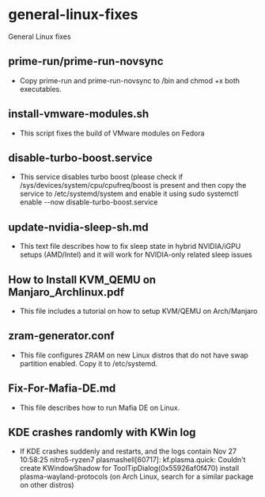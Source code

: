 # general-linux-fixes
General Linux fixes

## prime-run/prime-run-novsync
* Copy prime-run and prime-run-novsync to /bin and chmod +x both executables.

## install-vmware-modules.sh
* This script fixes the build of VMware modules on Fedora

## disable-turbo-boost.service
* This service disables turbo boost (please check if /sys/devices/system/cpu/cpufreq/boost is present and then copy the service to /etc/systemd/system and enable it using sudo systemctl enable --now disable-turbo-boost.service

## update-nvidia-sleep-sh.md
* This text file describes how to fix sleep state in hybrid NVIDIA/iGPU setups (AMD/Intel) and it will work for NVIDIA-only related sleep issues

## How to Install KVM_QEMU on Manjaro_Archlinux.pdf
* This file includes a tutorial on how to setup KVM/QEMU on Arch/Manjaro

## zram-generator.conf
* This file configures ZRAM on new Linux distros that do not have swap partition enabled. Copy it to /etc/systemd.

## Fix-For-Mafia-DE.md
* This file describes how to run Mafia DE on Linux.

## KDE crashes randomly with KWin log
* If KDE crashes suddenly and restarts, and the logs contain Nov 27 10:58:25 nitro5-ryzen7 plasmashell[60717]: kf.plasma.quick: Couldn't create KWindowShadow for ToolTipDialog(0x55926af0f470) install plasma-wayland-protocols (on Arch Linux, search for a similar package on other distros)
